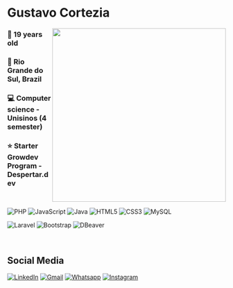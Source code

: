 <h1>Gustavo Cortezia</h1>

<p><img style="height: 400px; width: 400px;" align="right" src="https://images.vexels.com/media/users/3/283663/isolated/preview/abda7a0cf347389ef2da7a2b3bd1f6cb-computador-roxo-retra.png" alt="" /></p>
<h3>📆 19 years old</h3>
<h3>📍 Rio Grande do Sul, Brazil</h3>
<h3>💻 Computer science - Unisinos (4 semester)</h3>
<h3>⭐ Starter Growdev Program - Despertar.dev</h3>

<br>

![PHP](https://img.shields.io/badge/php-%23777BB4.svg?style=for-the-badge&logo=php&logoColor=white)
![JavaScript](https://img.shields.io/badge/javascript-%23323330.svg?style=for-the-badge&logo=javascript&logoColor=%23F7DF1E)
![Java](https://img.shields.io/badge/java-%23ED8B00.svg?style=for-the-badge&logo=openjdk&logoColor=white)
![HTML5](https://img.shields.io/badge/html5-%23E34F26.svg?style=for-the-badge&logo=html5&logoColor=white)
![CSS3](https://img.shields.io/badge/css3-%231572B6.svg?style=for-the-badge&logo=css3&logoColor=white)
![MySQL](https://img.shields.io/badge/mysql-4479A1.svg?style=for-the-badge&logo=mysql&logoColor=white)


![Laravel](https://img.shields.io/badge/laravel-%23FF2D20.svg?style=for-the-badge&logo=laravel&logoColor=white)
![Bootstrap](https://img.shields.io/badge/bootstrap-%238511FA.svg?style=for-the-badge&logo=bootstrap&logoColor=white)
![DBeaver](https://img.shields.io/badge/DBeaver-5493f7?style=for-the-badge&logo=dbeaver&logoColor=white)


<br>
<h2>Social Media</h2>

[![LinkedIn](https://img.shields.io/badge/LinkedIn-0077B5?style=for-the-badge&logo=linkedin&logoColor=white)](https://www.linkedin.com/in/gustavo-cortezia-32a875301/)
[![Gmail](https://img.shields.io/badge/Gmail-D14836?style=for-the-badge&logo=gmail&logoColor=white)](mailto:gus.cortezia@gmail.com)
[![Whatsapp](https://img.shields.io/badge/WhatsApp-25D366?style=for-the-badge&logo=whatsapp&logoColor=white)](https://api.whatsapp.com/send?phone=5551992329545)
[![Instagram](https://img.shields.io/badge/Instagram-%23E4405F.svg?style=for-the-badge&logo=Instagram&logoColor=white)](https://www.instagram.com/gustavo_cortezia/)



